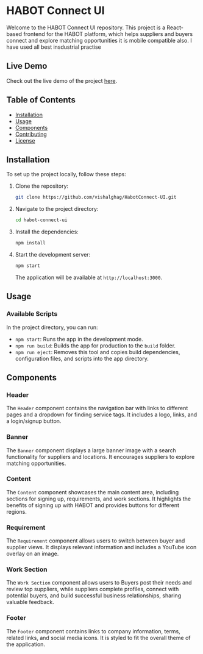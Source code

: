 # HABOT Connect UI

Welcome to the HABOT Connect UI repository. This project is a React-based frontend for the HABOT platform, which helps suppliers and buyers connect and explore matching opportunities it is mobile compatible also.
I have used all best insdustrial practise

## Live Demo

Check out the live demo of the project [here](https://habot-connect-ui.vercel.app/).

## Table of Contents

- [Installation](#installation)
- [Usage](#usage)
- [Components](#components)
- [Contributing](#contributing)
- [License](#license)

## Installation

To set up the project locally, follow these steps:

1. Clone the repository:

   ```sh
   git clone https://github.com/vishalghag/HabotConnect-UI.git
   ```

2. Navigate to the project directory:

   ```sh
   cd habot-connect-ui
   ```

3. Install the dependencies:

   ```sh
   npm install
   ```

4. Start the development server:

   ```sh
   npm start
   ```

   The application will be available at `http://localhost:3000`.

## Usage

### Available Scripts

In the project directory, you can run:

- `npm start`: Runs the app in the development mode.
- `npm run build`: Builds the app for production to the `build` folder.
- `npm run eject`: Removes this tool and copies build dependencies, configuration files, and scripts into the app directory.

## Components

### Header

The `Header` component contains the navigation bar with links to different pages and a dropdown for finding service tags. It includes a logo, links, and a login/signup button.

### Banner

The `Banner` component displays a large banner image with a search functionality for suppliers and locations. It encourages suppliers to explore matching opportunities.

### Content

The `Content` component showcases the main content area, including sections for signing up, requirements, and work sections. It highlights the benefits of signing up with HABOT and provides buttons for different regions.

### Requirement

The `Requirement` component allows users to switch between buyer and supplier views. It displays relevant information and includes a YouTube icon overlay on an image.

### Work Section

The `Work Section` component allows users to Buyers post their needs and review top suppliers, while suppliers complete profiles, connect with potential buyers, and build successful business relationships, sharing valuable feedback.

### Footer

The `Footer` component contains links to company information, terms, related links, and social media icons. It is styled to fit the overall theme of the application.
